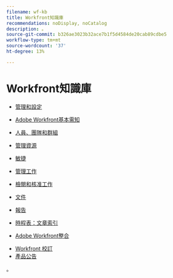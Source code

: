 ```yaml
---
filename: wf-kb
title: Workfront知識庫
recommendations: noDisplay, noCatalog
description: 。
source-git-commit: b326ae3023b32ace7b1f5d4584de20cab89cdbe5
workflow-type: tm+mt
source-wordcount: '37'
ht-degree: 13%

---
```



# Workfront知識庫

* [管理和設定](administration-and-setup/administration-and-setup.md)
* [Adobe Workfront基本需知](workfront-basics/workfront-basics.md)
* [人員、團隊和群組](people-teams-and-groups/people-teams-and-groups.md)
* [管理資源](resource-mgmt/manage-resources.md)
* [敏捷](agile/agile.md)
* [管理工作](manage-work/manage-work.md)
* [檢閱和核准工作](review-and-approve-work/review-and-approve-work.md)
* [文件](documents/documents-overview.md)
* [報告](reports-and-dashboards/reports-and-dashboards-overview.md)

  <!--
  <li data-mc-conditions="QuicksilverOrClassic.Draft mode">Enhanced analytics</li>
  -->

* [時程表：文章索引](timesheets/timesheets-all.md)
* [Adobe Workfront整合](workfront-integrations-and-apps/workfront-integrations.md)
<!--* [Adobe Workfront API](wf-api/workfront-api.md) -->
* [Workfront 校訂](workfront-proof/workfront-proof.md)
* [產品公告](product-announcements/product-announcements.md)

。
<!--

## Access requirements

<table style="table-layout:auto"> 
 <col> 
 <col> 
 <tbody> 
  <tr> 
   <td role="rowheader">Adobe Workfront plan*</td> 
   <td> <p>You can find information about the Workfront plan required to complete the steps outlined in an article. For more information about Workfront plans, see [Workfront plan].</p> </td> 
  </tr> 
  <tr> 
   <td role="rowheader">Adobe Workfront license*</td> 
   <td> <p>You can find information about the license required to complete the steps outlined in an article. Adobe Workfront is transitioning to a new pricing and packaging model. You'll see information about both new and current licenses. For information about licenses see:
   <ul>
   <li>[New license]</li>
   <li>[Current licenses]</li>
   </ul>
      </p> </td> 
  </tr> 
  <tr> 
   <td role="rowheader">Access level*</td> 
   <td> <p>You can find information about what you need enabled in your access level to complete the steps outlined in an article.</p>
   <p>If you are a Workfornt administrator, see [Configure access to Adobe Workfront] to learn more about granting access to specific objects in the access level.</p> </td> 
  </tr> 
  <tr> 
   <td role="rowheader">Object permissions</td> 
   <td><p>You can find information about the object permissions required to complete the steps outlined in an article. For more information about object permsissions, see [Grant and request permissions to objects].</p></td> 
  </tr> 
 </tbody> 
</table>

&#42;For more information about the different components of the access requirements table, see [new article]. To find out what plan, license type, or access you have, contact your Workfront administrator.



-->